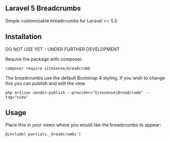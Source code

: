 ## Laravel 5 Breadcrumbs

Simple customizable breadcrumbs for Laravel >= 5.5

## Installation

DO NOT USE YET - UNDER FURTHER DEVELOPMENT

Require the package with composer.

```shell
composer require sitesense/breadcrumb
```

The breadcrumbs use the default Bootstrap 4 styling.
If you wish to change this you can publish and edit the view.

```shell
php artisan vendor:publish --provider="Sitesense\Breadcrumb" --tag="view"
```
## Usage

Place this in your views where you would like the breadcrumbs to appear:


```shell
@include('partials._breadcrumbs')
```
